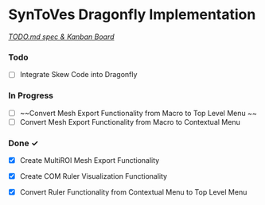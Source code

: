 # SynToVes Dragonfly Implementation

<em>[TODO.md spec & Kanban Board](https://bit.ly/3fCwKfM)</em>

### Todo

- [ ] Integrate Skew Code into Dragonfly  

### In Progress

- [ ] ~~Convert Mesh Export Functionality from Macro to Top Level Menu  ~~
- [ ] Convert Mesh Export Functionality from Macro to Contextual Menu

### Done ✓

- [x] Create MultiROI Mesh Export Functionality  
- [x] Create COM Ruler Visualization Functionality  
- [x] Convert Ruler Functionality from Contextual Menu to Top Level Menu  

